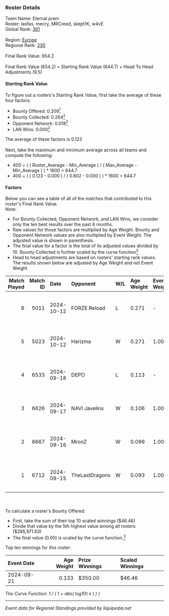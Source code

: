 ### Roster Details<br />
Team Name: Eternal prem<br />
Roster: lasfas, mecry, MRCreed, skept1K, w4vE<br />
Global Rank: [361](../../standings_global_2025_02_28.md)<br />
<br />
Region: [Europe]( ../../standings_europe_2025_02_28.md)<br />
Regional Rank: [230]( ../../standings_europe_2025_02_28.md)<br />
<br />
Final Rank Value:  654.2<br />
<br />
Final Rank Value (654.2) = Starting Rank Value (644.7) + Head To Head Adjustments (9.5)<br />

#### Starting Rank Value<br />
To figure out a rosters's Starting Rank Value, first take the average of these four factors:<br />
- Bounty Offered: 0.209[<sup>1</sup>](#table2)
- Bounty Collected: 0.264[<sup>2</sup>](#table1)
- Opponent Network: 0.018[<sup>2</sup>](#table1)
- LAN Wins: 0.000[<sup>2</sup>](#table1)

The average of these factors is 0.123<br />
<br />
Next, take the maximum and minimum average across all teams and compute the following:<br />
- 400 + ( ( Roster_Average - Min_Average ) / ( Max_Average - Min_Average ) ) * 1600 = 644.7
- 400 + ( ( 0.123 - 0.000 ) / ( 0.802 - 0.000 ) ) * 1600 = 644.7


#### Factors<br />
Below you can see a table of all of the matches that contributed to this roster's Final Rank Value.<br />
Note:<br />

- For Bounty Collected, Opponent Network, and LAN Wins, we consider only the ten best results over the past 6 months.
- Raw values for those factors are multiplied by Age Weight. Bounty and Opponent Network values are also multiplied by Event Weight. The adjusted value is shown in parenthesis.
- The final value for a factor is the total of its adjusted values divided by 10. Bounty Collected is further scaled by the curve function[<sup>3</sup>](#curveFunction)
- Head to head adjustments are based on rosters' starting rank values. The results shown below are adjusted by Age Weight and not Event Weight
<span id="table1"></span><br />


| Match Played | Match ID | Date       | Opponent       | W/L | Age Weight | Event Weight | Bounty Collected | Opponent Network | LAN Wins  | H2H Adj. | Roster                                  |
| -: | -: | :- | :- | :- | :- | :- | :- | :- | :- | -: | :- |
|            6 |     5011 | 2024-10-12 | FORZE Reload   | L   | 0.271      | -            | -                | -                | -         |    -1.02 | lasfas, mecry, MRCreed, skept1K, w4vE   |
|            5 |     5023 | 2024-10-12 | Harizma        | W   | 0.271      | 1.000        | 0.002 (0.001)    | 0.586 (0.158)    | 0 (0.000) |     7.09 | lasfas, mecry, MRCreed, skept1K, w4vE   |
|            4 |     6533 | 2024-09-18 | DEPO           | L   | 0.113      | -            | -                | -                | -         |    -0.89 | lasfas, MRCreed, rokilan, skept1K, w4vE |
|            3 |     6626 | 2024-09-17 | NAVI Javelins  | W   | 0.106      | 1.000        | 0.147 (0.016)    | 0.223 (0.024)    | 0 (0.000) |     3.06 | lasfas, MRCreed, rokilan, skept1K, w4vE |
|            2 |     6667 | 2024-09-16 | MronZ          | W   | 0.099      | 1.000        | 0.000 (0.000)    | 0.000 (0.000)    | 0 (0.000) |     0.63 | lasfas, MRCreed, rokilan, skept1K, w4vE |
|            1 |     6712 | 2024-09-15 | TheLastDragons | W   | 0.093      | 1.000        | 0.000 (0.000)    | 0.000 (0.000)    | 0 (0.000) |     0.59 | lasfas, MRCreed, rokilan, skept1K, w4vE |

<br />
<span id="table2"></span><br />
To calculate a roster's Bounty Offered:<br />

- First, take the sum of their top 10 scaled winnings ($46.46)
- Divide that value by the 5th highest value among all rosters ($285,971.63)
- The final value (0.00) is scaled by the curve function.[<sup>3</sup>](#curveFunction)

Top ten winnings for this roster:<br />

| Event Date | Age Weight | Prize Winnings | Scaled Winnings |
| :- | -: | :- | :- |
| 2024-09-21 |      0.133 | $350.00        | $46.46          |


<span id="curveFunction"></span>_The Curve Function: 1 / ( 1 + abs( log10( x ) ) )_<br />

---
_Event data for Regional Standings provided by liquipedia.net_<br />
